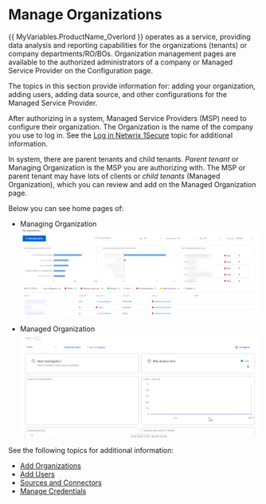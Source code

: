 # Manage Organizations

{{ MyVariables.ProductName_Overlord }} operates as a service, providing data analysis and reporting capabilities for the organizations (tenants) or company departments/RO/BOs. Organization management pages are available to the authorized administrators of a company or Managed Service Provider on the Configuration page.

The topics in this section provide  information for: adding your organization, adding users, adding data source, and other configurations for the Managed Service Provider. 

After authorizing in a system, Managed Service Providers (MSP) need to configure their organization. The Organization is the name of the company you use to log in. See the [Log in Netwrix 1Secure](../LogIn.md)  topic for additional information.

In system, there are parent tenants and child tenants. *Parent tenant* or Managing Organization is the MSP you are authorizing with. The MSP or parent tenant may have lots of clients or *child tenants* (Managed Organization), which you can review and add on the Managed Organization page. 

Below you can see home pages of:

- Managing Organization![](../../../Resources/Images/1Secure/ManagedOrganizations.png)

- Managed Organization![](../../../Resources/Images/1Secure/HomePageManaged.png)

See the following topics for additional information:

- [Add Organizations](/Admin/Organizations/AddOrganizations.md) 
- [Add Users](/Admin/Organizations/AddingUsers.md) 
- [Sources and Connectors](SourcesAndConnectors/README.md) 
- [Manage Credentials](/Admin/Organizations/ManagingCredentials.md) 